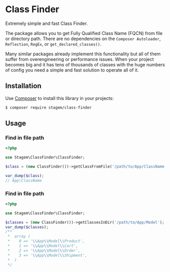 # Class Finder

Extremely simple and fast Class Finder. 

The package allows you to get Fully Qualified Class Name (FQCN) from file or directory path.
There are no dependencies on the `Composer Autoloader`, `Reflection`, `RegEx`, or `get_declared_classes()`.

Many similar packages already implement this functionality but all of them suffer from overengineering or performance issues.
When your project becomes big and it has tens of thousands of classes with the huge numbers of config 
you need a simple and fast solution to operate all of it.  

## Installation
Use [Composer](https://getcomposer.org/) to install this library in your projects:
```bash
$ composer require stagem/class-finder
```

## Usage

### Find in file path
```php
<?php

use Stagem\ClassFinder\ClassFinder;

$class = (new ClassFinder())->getClassFromFile('/path/to/App/ClassName.php');

var_dump($class);
// App\ClassName
```

### Find in file path
```php
<?php 

use Stagem\ClassFinder\ClassFinder;

$classes = (new ClassFinder())->getClassesInDir('/path/to/App/Model');
var_dump($classes);
/**
 *  array (
 *    0 => '\\App\\Model\\Product',
 *    1 => '\\App\\Model\\Cart',
 *    2 => '\\App\\Model\\Order',
 *    3 => '\\App\\Model\\Shipment',
 *  )
 */  
```
